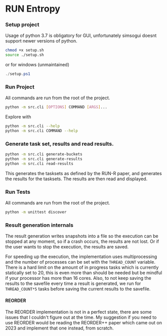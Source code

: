 # RUN Entropy

### Setup project
Usage of python 3.7 is obligatory for GUI, unfortunately simsogui doesnt support newer versions of python.

```bash
chmod +x setup.sh
source ./setup.sh
```

or for windows (unmaintained)

```powershell
./setup.ps1
```

### Run Project

All commands are run from the root of the project.
```bash
python -m src.cli [OPTIONS] COMMAND [ARGS]...
```

Explore with
```bash
python -m src.cli --help
python -m src.cli COMMAND --help
```

### Generate task set, results and read results.
```bash
python -m src.cli generate-buckets
python -m src.cli generate-results
python -m src.cli read-results
```
This generates the tasksets as defined by the RUN-R paper, and generates the results for the tasksets.
The results are then read and displayed.

### Run Tests

All commands are run from the root of the project.
```bash
python -m unittest discover
```

### Result generation internals
The result generation writes snapshots into a file so the execution can be stopped at any moment, so if a crash occurs, the results are not lost.
Or if the user wants to stop the execution, the results are saved.

For speeding up the execution, the implementation uses multiprocessing and the number of processes can be set with the `THREAD_COUNT` variable.
There is a hard limit on the amount of in progress tasks which is currently statically set to 20, this is even more than should be needed but be mindful if your processor has more than 16 cores.
Also, to not keep saving the results to the savefile every time a result is generated, we run for `THREAD_COUNT*5` tasks before saving the current results to the savefile.

#### REORDER
The REORDER implementation is not in a perfect state, there are some issues that I couldn't figure out at the time.
My suggestion if you need to use REORDER would be reading the REORDER++ paper which came out on 2023 and implement that one instead, from scratch.

